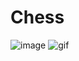 # Chess
![image](https://user-images.githubusercontent.com/94972057/213945002-3a2ce287-3a57-4d64-82f7-c7ae4355ff78.png)
![gif](https://tenor.com/view/badabing-badaboom-dog-sleeping-raw-chicken-funny-dog-gif-25372089)